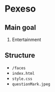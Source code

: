 # Pexeso

## Main goal
1. Entertainment

## Structure
- `/faces`
- `index.html`
- `style.css`
- `questionMark.jpeg`